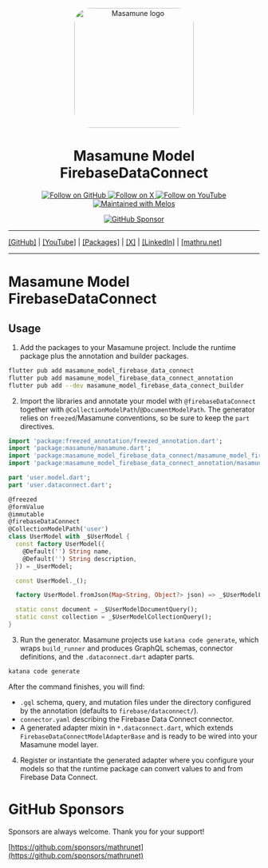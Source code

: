 <p align="center">
  <a href="https://mathru.net">
    <img width="240px" src="https://raw.githubusercontent.com/mathrunet/flutter_masamune/master/.github/images/icon.png" alt="Masamune logo" style="border-radius: 32px"s><br/>
  </a>
  <h1 align="center">Masamune Model FirebaseDataConnect</h1>
</p>

<p align="center">
  <a href="https://github.com/mathrunet">
    <img src="https://img.shields.io/static/v1?label=GitHub&message=Follow&logo=GitHub&color=333333&link=https://github.com/mathrunet" alt="Follow on GitHub" />
  </a>
  <a href="https://x.com/mathru">
    <img src="https://img.shields.io/static/v1?label=@mathru&message=Follow&logo=X&color=0F1419&link=https://x.com/mathru" alt="Follow on X" />
  </a>
  <a href="https://www.youtube.com/c/mathrunetchannel">
    <img src="https://img.shields.io/static/v1?label=YouTube&message=Follow&logo=YouTube&color=FF0000&link=https://www.youtube.com/c/mathrunetchannel" alt="Follow on YouTube" />
  </a>
  <a href="https://github.com/invertase/melos">
    <img src="https://img.shields.io/static/v1?label=maintained%20with&message=melos&color=FF1493&link=https://github.com/invertase/melos" alt="Maintained with Melos" />
  </a>
</p>

<p align="center">
  <a href="https://github.com/sponsors/mathrunet"><img src="https://img.shields.io/static/v1?label=Sponsor&message=%E2%9D%A4&logo=GitHub&color=ff69b4&link=https://github.com/sponsors/mathrunet" alt="GitHub Sponsor" /></a>
</p>

---

[[GitHub]](https://github.com/mathrunet) | [[YouTube]](https://www.youtube.com/c/mathrunetchannel) | [[Packages]](https://pub.dev/publishers/mathru.net/packages) | [[X]](https://x.com/mathru) | [[LinkedIn]](https://www.linkedin.com/in/mathrunet/) | [[mathru.net]](https://mathru.net)

---

# Masamune Model FirebaseDataConnect

## Usage

1. Add the packages to your Masamune project. Include the runtime package plus the annotation and builder packages.

```bash
flutter pub add masamune_model_firebase_data_connect
flutter pub add masamune_model_firebase_data_connect_annotation
flutter pub add --dev masamune_model_firebase_data_connect_builder
```

2. Import the libraries and annotate your model with `@firebaseDataConnect` together with `@CollectionModelPath`/`@DocumentModelPath`. The generator relies on `freezed`/Masamune conventions, so be sure to keep the `part` directives.

```dart
import 'package:freezed_annotation/freezed_annotation.dart';
import 'package:masamune/masamune.dart';
import 'package:masamune_model_firebase_data_connect/masamune_model_firebase_data_connect.dart';
import 'package:masamune_model_firebase_data_connect_annotation/masamune_model_firebase_data_connect_annotation.dart';

part 'user.model.dart';
part 'user.dataconnect.dart';

@freezed
@formValue
@immutable
@firebaseDataConnect
@CollectionModelPath('user')
class UserModel with _$UserModel {
  const factory UserModel({
    @Default('') String name,
    @Default('') String description,
  }) = _UserModel;

  const UserModel._();

  factory UserModel.fromJson(Map<String, Object?> json) => _$UserModelFromJson(json);

  static const document = _$UserModelDocumentQuery();
  static const collection = _$UserModelCollectionQuery();
}
```

3. Run the generator. Masamune projects use `katana code generate`, which wraps `build_runner` and produces GraphQL schemas, connector definitions, and the `.dataconnect.dart` adapter parts.

```bash
katana code generate
```

After the command finishes, you will find:

- `.gql` schema, query, and mutation files under the directory configured by the annotation (defaults to `firebase/dataconnect/`).
- `connector.yaml` describing the Firebase Data Connect connector.
- A generated adapter mixin in `*.dataconnect.dart`, which extends `FirebaseDataConnectModelAdapterBase` and is ready to be wired into your Masamune model layer.

4. Register or instantiate the generated adapter where you configure your models so that the runtime package can convert values to and from Firebase Data Connect.

# GitHub Sponsors

Sponsors are always welcome. Thank you for your support!

[https://github.com/sponsors/mathrunet](https://github.com/sponsors/mathrunet)